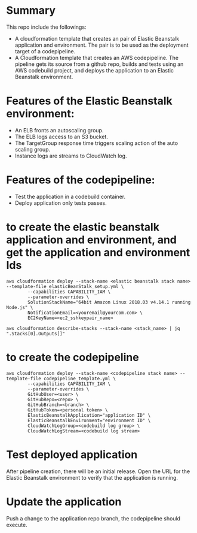 # Summary
This repo include the followings:
* A cloudformation template that creates an pair of Elastic Beanstalk application and environment. The pair is to be used as the deployment target of a codepipeline.
* A Cloudformation template that creates an AWS codepipeline. The pipeline gets its source from a github repo, builds and tests using an AWS codebuild project, and deploys the application to an Elastic Beanstalk environment.

# Features of the Elastic Beanstalk environment:
* An ELB fronts an autoscaling group.
* The ELB logs access to an S3 bucket.
* The TargetGroup response time triggers scaling action of the auto scaling group.
* Instance logs are streams to CloudWatch log.

# Features of the codepipeline:
* Test the application in a codebuild container.
* Deploy application only tests passes.

# to create the elastic beanstalk application and environment, and get the application and environment Ids
```
aws cloudformation deploy --stack-name <elastic beanstalk stack name> --template-file elasticBeanStalk_setup.yml \
        --capabilities CAPABILITY_IAM \
        --parameter-overrides \
        SolutionStackName="64bit Amazon Linux 2018.03 v4.14.1 running Node.js" \
        NotificationEmail=<youremail@yourcom.com> \
        EC2KeyName=<ec2_sshkeypair_name>

aws cloudformation describe-stacks --stack-name <stack_name> | jq ".Stacks[0].Outputs[]"
```

# to create the codepipeline
```
aws cloudformation deploy --stack-name <codepipeline stack name> --template-file codepipeline_template.yml \
        --capabilities CAPABILITY_IAM \
        --parameter-overrides \
        GitHubUser=<user> \
        GitHubRepo=<repo> \
        GitHubBranch=<branch> \
        GitHubToken=<personal token> \
        ElasticBeanstalkApplication="application ID" \
        ElasticBeanstalkEnvironment="environment ID" \
        CloudWatchLogGroup=<codebuild log group> \
        CloudWatchLogStream=<codebuild log stream>
```

# Test deployed application
After pipeline creation, there will be an initial release. Open the URL for the Elastic Beanstalk environment to verify that the application is running.

# Update the application
Push a change to the application repo branch, the codepipeline should execute.
